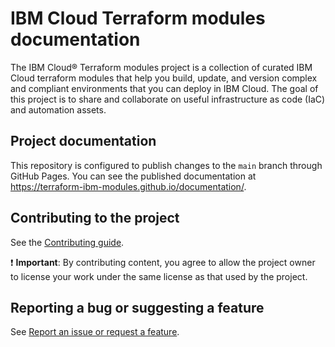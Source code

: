 # IBM Cloud Terraform modules documentation

The IBM Cloud&reg; Terraform modules project is a collection of curated IBM Cloud terraform modules that help you build, update, and version complex and compliant environments that you can deploy in IBM Cloud. The goal of this project is to share and collaborate on useful infrastructure as code (IaC) and automation assets.

## Project documentation

This repository is configured to publish changes to the `main` branch through GitHub Pages. You can see the published documentation at https://terraform-ibm-modules.github.io/documentation/.

## Contributing to the project

See the [Contributing guide](CONTRIBUTING.md).

:exclamation: **Important**: By contributing content, you agree to allow the project owner to license your work under the same license as that used by the project.

## Reporting a bug or suggesting a feature

See [Report an issue or request a feature](docs/SUPPORT.md).
